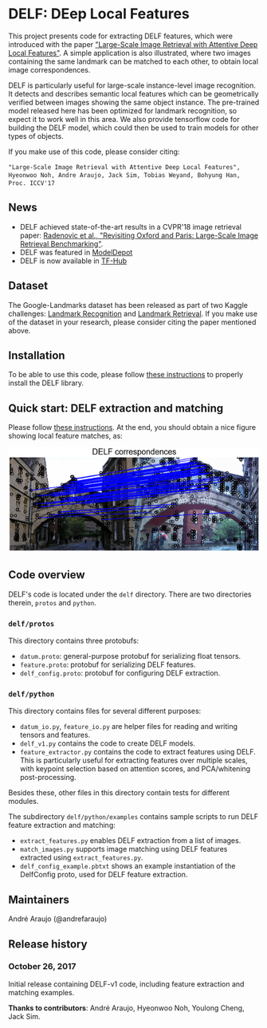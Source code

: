 # DELF: DEep Local Features

This project presents code for extracting DELF features, which were introduced
with the paper ["Large-Scale Image Retrieval with Attentive Deep Local
Features"](https://arxiv.org/abs/1612.06321). A simple application is also
illustrated, where two images containing the same landmark can be matched to
each other, to obtain local image correspondences.

DELF is particularly useful for large-scale instance-level image recognition. It
detects and describes semantic local features which can be geometrically
verified between images showing the same object instance. The pre-trained model
released here has been optimized for landmark recognition, so expect it to work
well in this area. We also provide tensorflow code for building the DELF model,
which could then be used to train models for other types of objects.

If you make use of this code, please consider citing:

```
"Large-Scale Image Retrieval with Attentive Deep Local Features",
Hyeonwoo Noh, Andre Araujo, Jack Sim, Tobias Weyand, Bohyung Han,
Proc. ICCV'17
```

## News

-   DELF achieved state-of-the-art results in a CVPR'18 image retrieval paper:
    [Radenovic et al., "Revisiting Oxford and Paris: Large-Scale Image Retrieval
    Benchmarking"](https://arxiv.org/abs/1803.11285).
-   DELF was featured in
    [ModelDepot](https://modeldepot.io/mikeshi/delf/overview)
-   DELF is now available in
    [TF-Hub](https://www.tensorflow.org/hub/modules/google/delf/1)

## Dataset

The Google-Landmarks dataset has been released as part of two Kaggle challenges:
[Landmark Recognition](https://www.kaggle.com/c/landmark-recognition-challenge)
and [Landmark Retrieval](https://www.kaggle.com/c/landmark-retrieval-challenge).
If you make use of the dataset in your research, please consider citing the
paper mentioned above.

## Installation

To be able to use this code, please follow [these
instructions](INSTALL_INSTRUCTIONS.md) to properly install the DELF library.

## Quick start: DELF extraction and matching

Please follow [these instructions](EXTRACTION_MATCHING.md). At the end, you
should obtain a nice figure showing local feature matches, as:

![MatchedImagesExample](delf/python/examples/matched_images_example.png)

## Code overview

DELF's code is located under the `delf` directory. There are two directories
therein, `protos` and `python`.

### `delf/protos`

This directory contains three protobufs:

-   `datum.proto`: general-purpose protobuf for serializing float tensors.
-   `feature.proto`: protobuf for serializing DELF features.
-   `delf_config.proto`: protobuf for configuring DELF extraction.

### `delf/python`

This directory contains files for several different purposes:

-   `datum_io.py`, `feature_io.py` are helper files for reading and writing
    tensors and features.
-   `delf_v1.py` contains the code to create DELF models.
-   `feature_extractor.py` contains the code to extract features using DELF.
    This is particularly useful for extracting features over multiple scales,
    with keypoint selection based on attention scores, and PCA/whitening
    post-processing.

Besides these, other files in this directory contain tests for different
modules.

The subdirectory `delf/python/examples` contains sample scripts to run DELF
feature extraction and matching:

-   `extract_features.py` enables DELF extraction from a list of images.
-   `match_images.py` supports image matching using DELF features extracted
    using `extract_features.py`.
-   `delf_config_example.pbtxt` shows an example instantiation of the DelfConfig
    proto, used for DELF feature extraction.

## Maintainers

Andr&eacute; Araujo (@andrefaraujo)

## Release history

### October 26, 2017

Initial release containing DELF-v1 code, including feature extraction and
matching examples.

**Thanks to contributors**: Andr&eacute; Araujo, Hyeonwoo Noh, Youlong Cheng,
Jack Sim.
